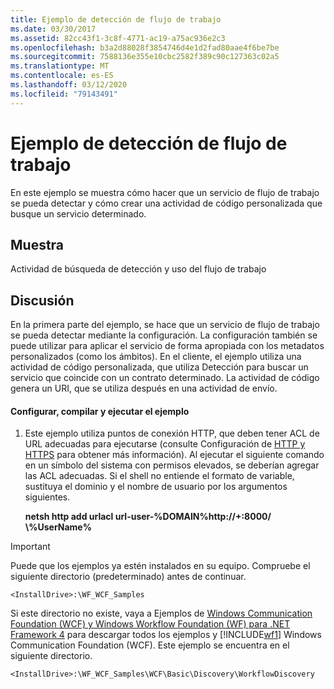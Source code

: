 ```yaml
---
title: Ejemplo de detección de flujo de trabajo
ms.date: 03/30/2017
ms.assetid: 82cc43f1-3c8f-4771-ac19-a75ac936e2c3
ms.openlocfilehash: b3a2d88028f3854746d4e1d2fad80aae4f6be7be
ms.sourcegitcommit: 7588136e355e10cbc2582f389c90c127363c02a5
ms.translationtype: MT
ms.contentlocale: es-ES
ms.lasthandoff: 03/12/2020
ms.locfileid: "79143491"
---
```

# <a name="workflow-discovery-sample"></a>Ejemplo de detección de flujo de trabajo
En este ejemplo se muestra cómo hacer que un servicio de flujo de trabajo se pueda detectar y cómo crear una actividad de código personalizada que busque un servicio determinado.  
  
## <a name="demonstrates"></a>Muestra  
 Actividad de búsqueda de detección y uso del flujo de trabajo  
  
## <a name="discussion"></a>Discusión  
 En la primera parte del ejemplo, se hace que un servicio de flujo de trabajo se pueda detectar mediante la configuración. La configuración también se puede utilizar para aplicar el servicio de forma apropiada con los metadatos personalizados (como los ámbitos). En el cliente, el ejemplo utiliza una actividad de código personalizada, que utiliza Detección para buscar un servicio que coincide con un contrato determinado. La actividad de código genera un URI, que se utiliza después en una actividad de envío.  
  
#### <a name="to-set-up-build-and-run-the-sample"></a>Configurar, compilar y ejecutar el ejemplo  
  
1. Este ejemplo utiliza puntos de conexión HTTP, que deben tener ACL de URL adecuadas para ejecutarse (consulte Configuración de [HTTP y HTTPS](../feature-details/configuring-http-and-https.md) para obtener más información). Al ejecutar el siguiente comando en un símbolo del sistema con permisos elevados, se deberían agregar las ACL adecuadas. Si el shell no entiende el formato de variable, sustituya el dominio y el nombre de usuario por los argumentos siguientes.  
  
     **netsh http add urlacl url-user-%DOMAIN%http://+:8000/ \\%UserName%**  
  
> [!IMPORTANT]
> Puede que los ejemplos ya estén instalados en su equipo. Compruebe el siguiente directorio (predeterminado) antes de continuar.  
>
> `<InstallDrive>:\WF_WCF_Samples`  
>
> Si este directorio no existe, vaya a Ejemplos de [Windows Communication Foundation (WCF) y Windows Workflow Foundation (WF) para .NET Framework 4](https://www.microsoft.com/download/details.aspx?id=21459) para descargar todos los ejemplos y [!INCLUDE[wf1](../../../../includes/wf1-md.md)] Windows Communication Foundation (WCF). Este ejemplo se encuentra en el siguiente directorio.  
>
> `<InstallDrive>:\WF_WCF_Samples\WCF\Basic\Discovery\WorkflowDiscovery`
